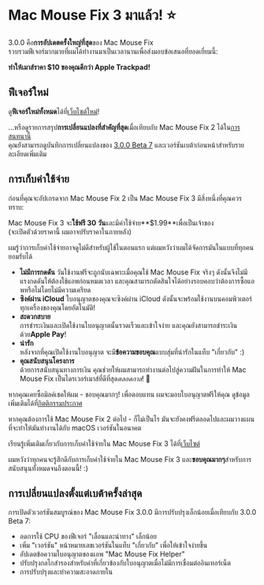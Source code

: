 # Mac Mouse Fix 3 มาแล้ว! ⭐️

3.0.0 คือ**การอัปเดตครั้งใหญ่ที่สุด**ของ Mac Mouse Fix\
รวบรวมฟีเจอร์มากมายที่ผมได้ทำงานมาเป็นเวลานานเพื่อส่งมอบข้อเสนอที่ยอดเยี่ยมนี้:

**ทำให้เมาส์ราคา $10 ของคุณดีกว่า Apple Trackpad!**

## ฟีเจอร์ใหม่

ดู**ฟีเจอร์ใหม่ทั้งหมด**ได้ที่[เว็บไซต์ใหม่](http://macmousefix.com/)!

...หรือดูรายการสรุป**การเปลี่ยนแปลงที่สำคัญที่สุด**เมื่อเทียบกับ Mac Mouse Fix 2 ได้ใน[การสนทนานี้](https://github.com/noah-nuebling/mac-mouse-fix/discussions/743#discussioncomment-7938922)\
คุณยังสามารถดูบันทึกการเปลี่ยนแปลงของ [3.0.0 Beta 7](https://github.com/noah-nuebling/mac-mouse-fix/releases/tag/3.0.0-Beta-7) และเวอร์ชันเบต้าก่อนหน้าสำหรับรายละเอียดเพิ่มเติม

## การเก็บค่าใช้จ่าย

ก่อนที่คุณจะอัปเกรดจาก Mac Mouse Fix 2 เป็น Mac Mouse Fix 3 มีสิ่งหนึ่งที่คุณควรทราบ:

Mac Mouse Fix 3 จะ**ใช้ฟรี 30 วัน**และมีค่าใช้จ่าย**$1.99**เพื่อเป็นเจ้าของ\
(จะเปิดตัวด้วยราคานี้ ผมอาจปรับราคาในภายหลัง)

ผมรู้ว่าการเก็บค่าใช้จ่ายอาจดูไม่ดีสำหรับผู้ใช้ในตอนแรก แต่ผมหวังว่าผมได้จัดการมันในแบบที่ทุกคนยอมรับได้

- **ไม่มีการกดดัน**
   วันใช้งานฟรีจะถูกนับเฉพาะเมื่อคุณใช้ Mac Mouse Fix จริงๆ ดังนั้นจึงไม่มีแรงกดดันให้ต้องใช้แอพก่อนหมดเวลา และคุณสามารถตัดสินใจได้อย่างรอบคอบว่าต้องการซื้อแอพหรือไม่โดยไม่มีความเครียด
- **ซิงค์ผ่าน iCloud**
  ใบอนุญาตของคุณจะซิงค์ผ่าน iCloud ดังนั้นจะพร้อมใช้งานบนคอมพิวเตอร์ทุกเครื่องของคุณโดยอัตโนมัติ!
- **สะดวกสบาย**\
   การชำระเงินและเปิดใช้งานใบอนุญาตนั้นรวดเร็วและเข้าใจง่าย และคุณยังสามารถชำระเงินด้วย**Apple Pay**!
- **น่ารัก**\
   หลังจากที่คุณเปิดใช้งานใบอนุญาต จะมี**ข้อความขอบคุณ**แบบสุ่มที่น่ารักในแท็บ "เกี่ยวกับ" :)
- **คุณสนับสนุนโครงการ**\
   ด้วยการสนับสนุนทางการเงิน คุณช่วยให้ผมสามารถทำงานต่อไปสู่ความฝันในการทำให้ Mac Mouse Fix เป็นไดรเวอร์เมาส์ที่ดีที่สุด*ตลอดกาล*! 🚀

หากคุณเคยซื้อมิลค์เชคให้ผม - ขอบคุณมากๆ! เพื่อตอบแทน ผมจะมอบใบอนุญาตฟรีให้คุณ ดูข้อมูลเพิ่มเติมได้ที่[กิตติกรรมประกาศ](https://github.com/noah-nuebling/mac-mouse-fix/blob/master/Acknowledgements.md#-paypal-donations)

หากคุณต้องการใช้ Mac Mouse Fix 2 ต่อไป - ก็ไม่เป็นไร มันจะยังคงฟรีตลอดไปและผมวางแผนที่จะทำให้มันทำงานได้กับ macOS เวอร์ชันในอนาคต

เรียนรู้เพิ่มเติมเกี่ยวกับการเก็บค่าใช้จ่ายใน Mac Mouse Fix 3 ได้ที่[เว็บไซต์](https://macmousefix.com/#price)

ผมหวังว่าทุกคนจะรู้สึกดีกับการเก็บค่าใช้จ่ายใน Mac Mouse Fix 3 และ**ขอบคุณมากๆ**สำหรับการสนับสนุนทั้งหมดจนถึงตอนนี้! :)

## การเปลี่ยนแปลงตั้งแต่เบต้าครั้งล่าสุด

การเปิดตัวเวอร์ชันสมบูรณ์ของ Mac Mouse Fix 3.0.0 มีการปรับปรุงเล็กน้อยเมื่อเทียบกับ 3.0.0 Beta 7:

- ลดการใช้ CPU ของฟีเจอร์ "เลื่อนและนำทาง" เล็กน้อย
- เพิ่ม "เวอร์ชัน" หน้าหมายเลขเวอร์ชันในแท็บ "เกี่ยวกับ" เพื่อให้เข้าใจง่ายขึ้น
- อัปเดตข้อความใบอนุญาตของแอพ "Mac Mouse Fix Helper"
- ปรับปรุงกลไกสำรองสำหรับค่าที่เกี่ยวข้องกับใบอนุญาตเมื่อไม่มีการเชื่อมต่ออินเทอร์เน็ต
- การปรับปรุงและทำความสะอาดภายใน